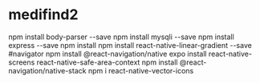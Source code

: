 # medifind2
npm install body-parser --save 
npm install mysqli --save
npm install express --save
npm install 
npm install react-native-linear-gradient --save
#navigator
npm install @react-navigation/native
expo install react-native-screens react-native-safe-area-context
npm install @react-navigation/native-stack
npm i react-native-vector-icons
